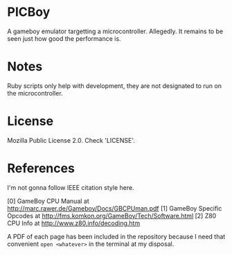 # PICBoy
A gameboy emulator targetting a microcontroller. Allegedly. It remains to be seen just how good the performance is.

# Notes
Ruby scripts only help with development, they are not designated to run on the microcontroller.

# License
Mozilla Public License 2.0. Check 'LICENSE'.

# References
I'm not gonna follow IEEE citation style here.

[0] GameBoy CPU Manual at http://marc.rawer.de/Gameboy/Docs/GBCPUman.pdf
[1] GameBoy Specific Opcodes at http://fms.komkon.org/GameBoy/Tech/Software.html
[2] Z80 CPU Info at http://www.z80.info/decoding.htm

A PDF of each page has been included in the repository because I need that convenient `open <whatever>` in the terminal at my disposal.